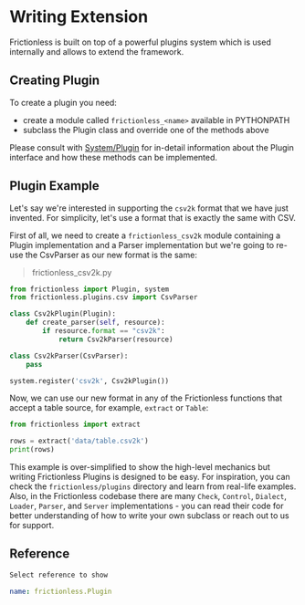 # Writing Extension

Frictionless is built on top of a powerful plugins system which is used internally and allows to extend the framework.

## Creating Plugin

To create a plugin you need:
- create a module called `frictionless_<name>` available in PYTHONPATH
- subclass the Plugin class and override one of the methods above

Please consult with [System/Plugin](system.html) for in-detail information about the Plugin interface and how these methods can be implemented.

## Plugin Example

Let's say we're interested in supporting the `csv2k` format that we have just invented. For simplicity, let's use a format that is exactly the same with CSV.

First of all, we need to create a `frictionless_csv2k` module containing a Plugin implementation and a Parser implementation but we're going to re-use the CsvParser as our new format is the same:

> frictionless_csv2k.py

```python tabs=Python
from frictionless import Plugin, system
from frictionless.plugins.csv import CsvParser

class Csv2kPlugin(Plugin):
    def create_parser(self, resource):
        if resource.format == "csv2k":
            return Csv2kParser(resource)

class Csv2kParser(CsvParser):
    pass

system.register('csv2k', Csv2kPlugin())
```

Now, we can use our new format in any of the Frictionless functions that accept a table source, for example, `extract` or `Table`:

```python tabs=Python
from frictionless import extract

rows = extract('data/table.csv2k')
print(rows)
```

This example is over-simplified to show the high-level mechanics but writing Frictionless Plugins is designed to be easy. For inspiration, you can check the `frictionless/plugins` directory and learn from real-life examples. Also, in the Frictionless codebase there are many `Check`, `Control`, `Dialect`, `Loader`, `Parser`, and `Server` implementations - you can read their code for better understanding of how to write your own subclass or reach out to us for support.

## Reference

```markdown tabs=Select
Select reference to show
```

```yaml reference tabs=Plugin
name: frictionless.Plugin
```
